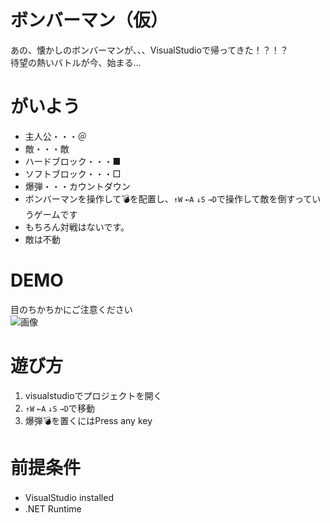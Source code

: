 # ボンバーマン（仮）
あの、懐かしのボンバーマンが、、、VisualStudioで帰ってきた！？！？  
待望の熱いバトルが今、始まる...

# がいよう
* 主人公・・・＠
* 敵・・・敵
* ハードブロック・・・■
* ソフトブロック・・・□
* 爆弾・・・カウントダウン
* ボンバーマンを操作して💣を配置し、`↑W` `←A` `↓S` `→D`で操作して敵を倒すっていうゲームです
* もちろん対戦はないです。
* 敵は不動


# DEMO
目のちかちかにご注意ください  
![画像](https://user-images.githubusercontent.com/46675984/101241561-8c83a280-373a-11eb-9119-ebf79e4f5d2e.gif)

# 遊び方
1. visualstudioでプロジェクトを開く
1. `↑W` `←A` `↓S` `→D`で移動
1. 爆弾💣を置くにはPress any key

# 前提条件
* VisualStudio installed　　
* .NET Runtime
